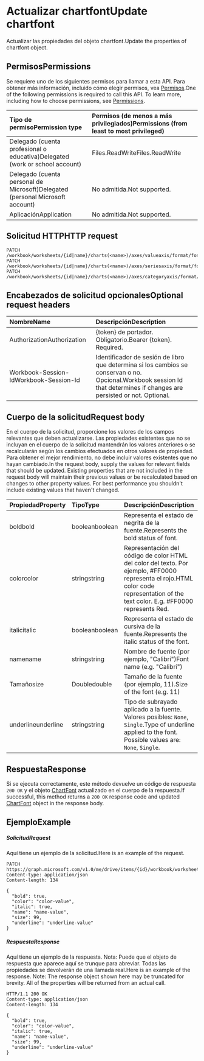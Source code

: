 # <a name="update-chartfont"></a><span data-ttu-id="0bf8e-101">Actualizar chartfont</span><span class="sxs-lookup"><span data-stu-id="0bf8e-101">Update chartfont</span></span>

<span data-ttu-id="0bf8e-102">Actualizar las propiedades del objeto chartfont.</span><span class="sxs-lookup"><span data-stu-id="0bf8e-102">Update the properties of chartfont object.</span></span>
## <a name="permissions"></a><span data-ttu-id="0bf8e-103">Permisos</span><span class="sxs-lookup"><span data-stu-id="0bf8e-103">Permissions</span></span>
<span data-ttu-id="0bf8e-p101">Se requiere uno de los siguientes permisos para llamar a esta API. Para obtener más información, incluido cómo elegir permisos, vea [Permisos](../../../concepts/permissions_reference.md).</span><span class="sxs-lookup"><span data-stu-id="0bf8e-p101">One of the following permissions is required to call this API. To learn more, including how to choose permissions, see [Permissions](../../../concepts/permissions_reference.md).</span></span>

|<span data-ttu-id="0bf8e-106">Tipo de permiso</span><span class="sxs-lookup"><span data-stu-id="0bf8e-106">Permission type</span></span>      | <span data-ttu-id="0bf8e-107">Permisos (de menos a más privilegiados)</span><span class="sxs-lookup"><span data-stu-id="0bf8e-107">Permissions (from least to most privileged)</span></span>              |
|:--------------------|:---------------------------------------------------------|
|<span data-ttu-id="0bf8e-108">Delegado (cuenta profesional o educativa)</span><span class="sxs-lookup"><span data-stu-id="0bf8e-108">Delegated (work or school account)</span></span> | <span data-ttu-id="0bf8e-109">Files.ReadWrite</span><span class="sxs-lookup"><span data-stu-id="0bf8e-109">Files.ReadWrite</span></span>    |
|<span data-ttu-id="0bf8e-110">Delegado (cuenta personal de Microsoft)</span><span class="sxs-lookup"><span data-stu-id="0bf8e-110">Delegated (personal Microsoft account)</span></span> | <span data-ttu-id="0bf8e-111">No admitida.</span><span class="sxs-lookup"><span data-stu-id="0bf8e-111">Not supported.</span></span>    |
|<span data-ttu-id="0bf8e-112">Aplicación</span><span class="sxs-lookup"><span data-stu-id="0bf8e-112">Application</span></span> | <span data-ttu-id="0bf8e-113">No admitida.</span><span class="sxs-lookup"><span data-stu-id="0bf8e-113">Not supported.</span></span> |

## <a name="http-request"></a><span data-ttu-id="0bf8e-114">Solicitud HTTP</span><span class="sxs-lookup"><span data-stu-id="0bf8e-114">HTTP request</span></span>
<!-- { "blockType": "ignored" } -->
```http
PATCH /workbook/worksheets/{id|name}/charts(<name>)/axes/valueaxis/format/font
PATCH /workbook/worksheets/{id|name}/charts(<name>)/axes/seriesaxis/format/font
PATCH /workbook/worksheets/{id|name}/charts(<name>)/axes/categoryaxis/format/font
```
## <a name="optional-request-headers"></a><span data-ttu-id="0bf8e-115">Encabezados de solicitud opcionales</span><span class="sxs-lookup"><span data-stu-id="0bf8e-115">Optional request headers</span></span>
| <span data-ttu-id="0bf8e-116">Nombre</span><span class="sxs-lookup"><span data-stu-id="0bf8e-116">Name</span></span>       | <span data-ttu-id="0bf8e-117">Descripción</span><span class="sxs-lookup"><span data-stu-id="0bf8e-117">Description</span></span>|
|:-----------|:-----------|
| <span data-ttu-id="0bf8e-118">Authorization</span><span class="sxs-lookup"><span data-stu-id="0bf8e-118">Authorization</span></span>  | <span data-ttu-id="0bf8e-p102">{token} de portador. Obligatorio.</span><span class="sxs-lookup"><span data-stu-id="0bf8e-p102">Bearer {token}. Required.</span></span> |
| <span data-ttu-id="0bf8e-121">Workbook-Session-Id</span><span class="sxs-lookup"><span data-stu-id="0bf8e-121">Workbook-Session-Id</span></span>  | <span data-ttu-id="0bf8e-p103">Identificador de sesión de libro que determina si los cambios se conservan o no. Opcional.</span><span class="sxs-lookup"><span data-stu-id="0bf8e-p103">Workbook session Id that determines if changes are persisted or not. Optional.</span></span>|

## <a name="request-body"></a><span data-ttu-id="0bf8e-124">Cuerpo de la solicitud</span><span class="sxs-lookup"><span data-stu-id="0bf8e-124">Request body</span></span>
<span data-ttu-id="0bf8e-p104">En el cuerpo de la solicitud, proporcione los valores de los campos relevantes que deben actualizarse. Las propiedades existentes que no se incluyan en el cuerpo de la solicitud mantendrán los valores anteriores o se recalcularán según los cambios efectuados en otros valores de propiedad. Para obtener el mejor rendimiento, no debe incluir valores existentes que no hayan cambiado.</span><span class="sxs-lookup"><span data-stu-id="0bf8e-p104">In the request body, supply the values for relevant fields that should be updated. Existing properties that are not included in the request body will maintain their previous values or be recalculated based on changes to other property values. For best performance you shouldn't include existing values that haven't changed.</span></span>

| <span data-ttu-id="0bf8e-128">Propiedad</span><span class="sxs-lookup"><span data-stu-id="0bf8e-128">Property</span></span>     | <span data-ttu-id="0bf8e-129">Tipo</span><span class="sxs-lookup"><span data-stu-id="0bf8e-129">Type</span></span>   |<span data-ttu-id="0bf8e-130">Descripción</span><span class="sxs-lookup"><span data-stu-id="0bf8e-130">Description</span></span>|
|:---------------|:--------|:----------|
|<span data-ttu-id="0bf8e-131">bold</span><span class="sxs-lookup"><span data-stu-id="0bf8e-131">bold</span></span>|<span data-ttu-id="0bf8e-132">boolean</span><span class="sxs-lookup"><span data-stu-id="0bf8e-132">boolean</span></span>|<span data-ttu-id="0bf8e-133">Representa el estado de negrita de la fuente.</span><span class="sxs-lookup"><span data-stu-id="0bf8e-133">Represents the bold status of font.</span></span>|
|<span data-ttu-id="0bf8e-134">color</span><span class="sxs-lookup"><span data-stu-id="0bf8e-134">color</span></span>|<span data-ttu-id="0bf8e-135">string</span><span class="sxs-lookup"><span data-stu-id="0bf8e-135">string</span></span>|<span data-ttu-id="0bf8e-p105">Representación del código de color HTML del color del texto. Por ejemplo, #FF0000 representa el rojo.</span><span class="sxs-lookup"><span data-stu-id="0bf8e-p105">HTML color code representation of the text color. E.g. #FF0000 represents Red.</span></span>|
|<span data-ttu-id="0bf8e-139">italic</span><span class="sxs-lookup"><span data-stu-id="0bf8e-139">italic</span></span>|<span data-ttu-id="0bf8e-140">boolean</span><span class="sxs-lookup"><span data-stu-id="0bf8e-140">boolean</span></span>|<span data-ttu-id="0bf8e-141">Representa el estado de cursiva de la fuente.</span><span class="sxs-lookup"><span data-stu-id="0bf8e-141">Represents the italic status of the font.</span></span>|
|<span data-ttu-id="0bf8e-142">name</span><span class="sxs-lookup"><span data-stu-id="0bf8e-142">name</span></span>|<span data-ttu-id="0bf8e-143">string</span><span class="sxs-lookup"><span data-stu-id="0bf8e-143">string</span></span>|<span data-ttu-id="0bf8e-144">Nombre de fuente (por ejemplo, "Calibri")</span><span class="sxs-lookup"><span data-stu-id="0bf8e-144">Font name (e.g. "Calibri")</span></span>|
|<span data-ttu-id="0bf8e-145">Tamaño</span><span class="sxs-lookup"><span data-stu-id="0bf8e-145">size</span></span>|<span data-ttu-id="0bf8e-146">Double</span><span class="sxs-lookup"><span data-stu-id="0bf8e-146">double</span></span>|<span data-ttu-id="0bf8e-147">Tamaño de la fuente (por ejemplo, 11).</span><span class="sxs-lookup"><span data-stu-id="0bf8e-147">Size of the font (e.g. 11)</span></span>|
|<span data-ttu-id="0bf8e-148">underline</span><span class="sxs-lookup"><span data-stu-id="0bf8e-148">underline</span></span>|<span data-ttu-id="0bf8e-149">string</span><span class="sxs-lookup"><span data-stu-id="0bf8e-149">string</span></span>|<span data-ttu-id="0bf8e-p106">Tipo de subrayado aplicado a la fuente. Valores posibles: `None`, `Single`.</span><span class="sxs-lookup"><span data-stu-id="0bf8e-p106">Type of underline applied to the font. Possible values are: `None`, `Single`.</span></span>|

## <a name="response"></a><span data-ttu-id="0bf8e-152">Respuesta</span><span class="sxs-lookup"><span data-stu-id="0bf8e-152">Response</span></span>

<span data-ttu-id="0bf8e-153">Si se ejecuta correctamente, este método devuelve un código de respuesta `200 OK` y el objeto [ChartFont](../resources/chartfont.md) actualizado en el cuerpo de la respuesta.</span><span class="sxs-lookup"><span data-stu-id="0bf8e-153">If successful, this method returns a `200 OK` response code and updated [ChartFont](../resources/chartfont.md) object in the response body.</span></span>
## <a name="example"></a><span data-ttu-id="0bf8e-154">Ejemplo</span><span class="sxs-lookup"><span data-stu-id="0bf8e-154">Example</span></span>
##### <a name="request"></a><span data-ttu-id="0bf8e-155">Solicitud</span><span class="sxs-lookup"><span data-stu-id="0bf8e-155">Request</span></span>
<span data-ttu-id="0bf8e-156">Aquí tiene un ejemplo de la solicitud.</span><span class="sxs-lookup"><span data-stu-id="0bf8e-156">Here is an example of the request.</span></span>
<!-- {
  "blockType": "request",
  "name": "update_chartfont"
}-->
```http
PATCH https://graph.microsoft.com/v1.0/me/drive/items/{id}/workbook/worksheets/{id|name}/charts(<name>)/axes/valueaxis/format/font
Content-type: application/json
Content-length: 134

{
  "bold": true,
  "color": "color-value",
  "italic": true,
  "name": "name-value",
  "size": 99,
  "underline": "underline-value"
}
```
##### <a name="response"></a><span data-ttu-id="0bf8e-157">Respuesta</span><span class="sxs-lookup"><span data-stu-id="0bf8e-157">Response</span></span>
<span data-ttu-id="0bf8e-p107">Aquí tiene un ejemplo de la respuesta. Nota: Puede que el objeto de respuesta que aparece aquí se trunque para abreviar. Todas las propiedades se devolverán de una llamada real.</span><span class="sxs-lookup"><span data-stu-id="0bf8e-p107">Here is an example of the response. Note: The response object shown here may be truncated for brevity. All of the properties will be returned from an actual call.</span></span>
<!-- {
  "blockType": "response",
  "truncated": true,
  "@odata.type": "microsoft.graph.chartFont"
} -->
```http
HTTP/1.1 200 OK
Content-type: application/json
Content-length: 134

{
  "bold": true,
  "color": "color-value",
  "italic": true,
  "name": "name-value",
  "size": 99,
  "underline": "underline-value"
}
```

<!-- uuid: 8fcb5dbc-d5aa-4681-8e31-b001d5168d79
2015-10-25 14:57:30 UTC -->
<!-- {
  "type": "#page.annotation",
  "description": "Update chartfont",
  "keywords": "",
  "section": "documentation",
  "tocPath": ""
}-->